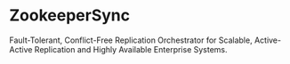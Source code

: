 # ZookeeperSync
Fault-Tolerant, Conflict-Free Replication Orchestrator for Scalable, Active-Active Replication and Highly Available Enterprise Systems.
